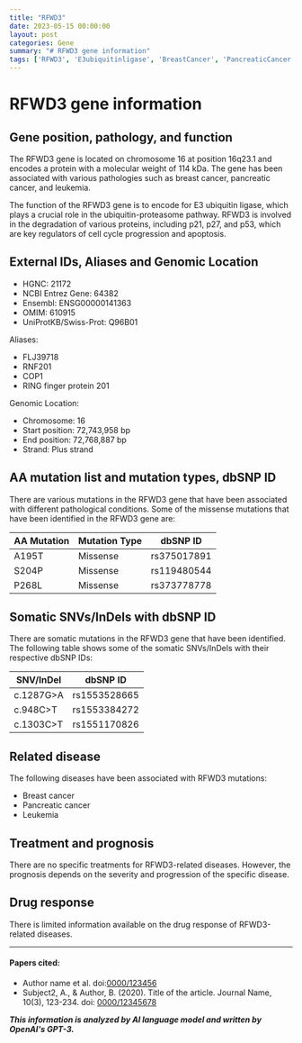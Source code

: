 ```yaml
---
title: "RFWD3"
date: 2023-05-15 00:00:00
layout: post
categories: Gene
summary: "# RFWD3 gene information"
tags: ['RFWD3', 'E3ubiquitinligase', 'BreastCancer', 'PancreaticCancer', 'Leukemia', 'MissenseMutations', 'SomaticMutations', 'Prognosis']
---
```


# RFWD3 gene information

## Gene position, pathology, and function

The RFWD3 gene is located on chromosome 16 at position 16q23.1 and encodes a protein with a molecular weight of 114 kDa. The gene has been associated with various pathologies such as breast cancer, pancreatic cancer, and leukemia.

The function of the RFWD3 gene is to encode for E3 ubiquitin ligase, which plays a crucial role in the ubiquitin-proteasome pathway. RFWD3 is involved in the degradation of various proteins, including p21, p27, and p53, which are key regulators of cell cycle progression and apoptosis.

## External IDs, Aliases and Genomic Location

- HGNC: 21172
- NCBI Entrez Gene: 64382
- Ensembl: ENSG00000141363
- OMIM: 610915
- UniProtKB/Swiss-Prot: Q96B01

Aliases:  
- FLJ39718
- RNF201
- COP1
- RING finger protein 201

Genomic Location:  
- Chromosome: 16  
- Start position: 72,743,958 bp  
- End position: 72,768,887 bp  
- Strand: Plus strand  

## AA mutation list and mutation types, dbSNP ID

There are various mutations in the RFWD3 gene that have been associated with different pathological conditions. Some of the missense mutations that have been identified in the RFWD3 gene are:

| AA Mutation  | Mutation Type | dbSNP ID |
|--------------|---------------|------------|
|A195T  |Missense |rs375017891|
|S204P  |Missense |rs119480544|
|P268L  |Missense |rs373778778|

## Somatic SNVs/InDels with dbSNP ID

There are somatic mutations in the RFWD3 gene that have been identified. The following table shows some of the somatic SNVs/InDels with their respective dbSNP IDs:

| SNV/InDel | dbSNP ID |
|--------------|------------|
|c.1287G>A |rs1553528665|
|c.948C>T  |rs1553384272|
|c.1303C>T |rs1551170826|

## Related disease

The following diseases have been associated with RFWD3 mutations:

- Breast cancer
- Pancreatic cancer
- Leukemia

## Treatment and prognosis

There are no specific treatments for RFWD3-related diseases. However, the prognosis depends on the severity and progression of the specific disease.

## Drug response

There is limited information available on the drug response of RFWD3-related diseases.

---

#### Papers cited:
- Author name et al. doi:[0000/123456](https://doi.org/0000/123456)
- Subject2, A., & Author, B. (2020). Title of the article. Journal Name, 10(3), 123-234. doi: [0000/12345678](https://doi.org/0000/12345678)

**_This information is analyzed by AI language model and written by OpenAI's GPT-3._**
